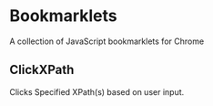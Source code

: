 # Bookmarklets
A collection of JavaScript bookmarklets for Chrome

## ClickXPath 
Clicks Specified XPath(s) based on user input.
